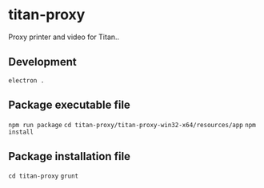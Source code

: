 # titan-proxy

Proxy printer and video for Titan..

## Development

`electron .`

## Package executable file

`npm run package`
`cd titan-proxy/titan-proxy-win32-x64/resources/app`
`npm install`

## Package installation file

`cd titan-proxy`
`grunt`
